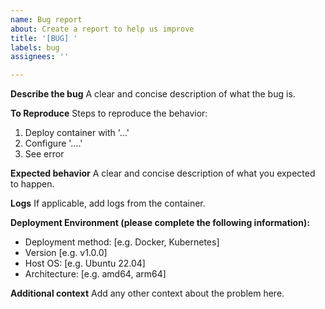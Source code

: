 ```yaml
---
name: Bug report
about: Create a report to help us improve
title: '[BUG] '
labels: bug
assignees: ''

---
```


**Describe the bug**
A clear and concise description of what the bug is.

**To Reproduce**
Steps to reproduce the behavior:
1. Deploy container with '...'
2. Configure '....'
3. See error

**Expected behavior**
A clear and concise description of what you expected to happen.

**Logs**
If applicable, add logs from the container.

**Deployment Environment (please complete the following information):**
- Deployment method: [e.g. Docker, Kubernetes]
- Version [e.g. v1.0.0]
- Host OS: [e.g. Ubuntu 22.04]
- Architecture: [e.g. amd64, arm64]

**Additional context**
Add any other context about the problem here. 